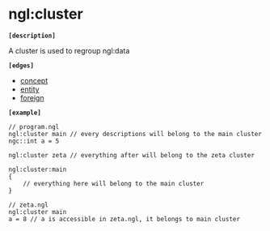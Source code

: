 # ngl:cluster

__`[description]`__

A cluster is used to regroup ngl:data

__`[edges]`__

- [concept](cluster/concept.md)
- [entity](cluster/entity.md)
- [foreign](ecosystem/foreign.md)

__`[example]`__

```
// program.ngl
ngl:cluster main // every descriptions will belong to the main cluster
ngc::int a = 5

ngl:cluster zeta // everything after will belong to the zeta cluster

ngl:cluster:main
{
    // everything here will belong to the main cluster
}

// zeta.ngl
ngl:cluster main
a = 8 // a is accessible in zeta.ngl, it belongs to main cluster
```